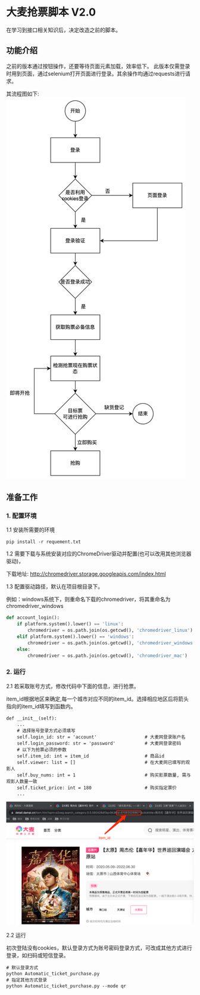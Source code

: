 # 大麦抢票脚本 V2.0
在学习到接口相关知识后，决定改造之前的脚本。

## 功能介绍
之前的版本通过按钮操作，还要等待页面元素加载，效率低下。
此版本仅需登录时用到页面，通过selenium打开页面进行登录。其余操作均通过requests进行请求。

其流程图如下:
![image](images/flow_chart.jpeg)

## 准备工作
### 1. 配置环境

1.1 安装所需要的环境
```shell
pip install -r requement.txt
```

1.2 需要下载与系统安装对应的ChromeDriver驱动并配置(也可以改用其他浏览器驱动)，

下载地址: http://chromedriver.storage.googleapis.com/index.html

1.3 配置驱动路径，默认在项目根目录下。

例如：windows系统下，则重命名下载的chromedriver，将其重命名为chromedriver_windows
```python
def account_login():
    if platform.system().lower() == 'linux':
        chromedriver = os.path.join(os.getcwd(), 'chromedriver_linux')
    elif platform.system().lower() == 'windows':
        chromedriver = os.path.join(os.getcwd(), 'chromedriver_windows')
    else:
        chromedriver = os.path.join(os.getcwd(), 'chromedriver_mac')
```

### 2. 运行
2.1 若采取账号方式，修改代码中下面的信息，进行抢票。

item_id根据地区来确定,每一个城市对应不同的item_id。选择相应地区后将箭头指向的item_id填写到函数内。
```text
def __init__(self):
    ...
    # 选择账号登录方式必须填写
    self.login_id: str = 'account'                  # 大麦网登录账户名
    self.login_password: str = 'password'           # 大麦网登录密码
    # 以下为抢票必须的参数
    self.item_id: int = item_id                     # 商品id
    self.viewer: list = []                          # 在大麦网已填写的观影人
    self.buy_nums: int = 1                          # 购买影票数量, 需与观影人数量一致
    self.ticket_price: int = 180                    # 购买指定票价
    ...
```
![image](images/item_id.png)

2.2 运行

初次登陆没有cookies，默认登录方式为账号密码登录方式，可改成其他方式进行登录，如扫码或短信登录。
```shell
# 默认登录方式
python Automatic_ticket_purchase.py
# 指定其他方式登录
python Automatic_ticket_purchase.py --mode qr
```
